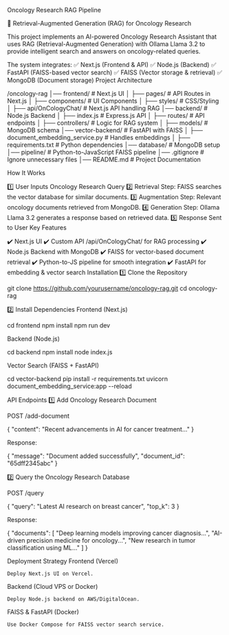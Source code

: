 Oncology Research RAG Pipeline

🚀 Retrieval-Augmented Generation (RAG) for Oncology Research

This project implements an AI-powered Oncology Research Assistant that uses RAG (Retrieval-Augmented Generation) with Ollama Llama 3.2 to provide intelligent search and answers on oncology-related queries.

The system integrates:
✅ Next.js (Frontend & API)
✅ Node.js (Backend)
✅ FastAPI (FAISS-based vector search)
✅ FAISS (Vector storage & retrieval)
✅ MongoDB (Document storage)
Project Architecture

/oncology-rag
│── frontend/                # Next.js UI
│   ├── pages/               # API Routes in Next.js
│   ├── components/          # UI Components
│   ├── styles/              # CSS/Styling
│   ├── api/OnCologyChat/    # Next.js API handling RAG
│── backend/                 # Node.js Backend
│   ├── index.js             # Express.js API
│   ├── routes/              # API endpoints
│   ├── controllers/         # Logic for RAG system
│   ├── models/              # MongoDB schema
│── vector-backend/          # FastAPI with FAISS
│   ├── document_embedding_service.py  # Handles embeddings
│   ├── requirements.txt     # Python dependencies
│── database/                # MongoDB setup
│── pipeline/                # Python-to-JavaScript FAISS pipeline
│── .gitignore               # Ignore unnecessary files
│── README.md                # Project Documentation

How It Works

1️⃣ User Inputs Oncology Research Query
2️⃣ Retrieval Step: FAISS searches the vector database for similar documents.
3️⃣ Augmentation Step: Relevant oncology documents retrieved from MongoDB.
4️⃣ Generation Step: Ollama Llama 3.2 generates a response based on retrieved data.
5️⃣ Response Sent to User
Key Features

✔️ Next.js UI
✔️ Custom API /api/OnCologyChat/ for RAG processing
✔️ Node.js Backend with MongoDB
✔️ FAISS for vector-based document retrieval
✔️ Python-to-JS pipeline for smooth integration
✔️ FastAPI for embedding & vector search
Installation
1️⃣ Clone the Repository

git clone https://github.com/yourusername/oncology-rag.git
cd oncology-rag

2️⃣ Install Dependencies
Frontend (Next.js)

cd frontend
npm install
npm run dev

Backend (Node.js)

cd backend
npm install
node index.js

Vector Search (FAISS + FastAPI)

cd vector-backend
pip install -r requirements.txt
uvicorn document_embedding_service:app --reload

API Endpoints
1️⃣ Add Oncology Research Document

POST /add-document

{
  "content": "Recent advancements in AI for cancer treatment..."
}

Response:

{
  "message": "Document added successfully",
  "document_id": "65dff2345abc"
}

2️⃣ Query the Oncology Research Database

POST /query

{
  "query": "Latest AI research on breast cancer",
  "top_k": 3
}

Response:

{
  "documents": [
    "Deep learning models improving cancer diagnosis...",
    "AI-driven precision medicine for oncology...",
    "New research in tumor classification using ML..."
  ]
}

Deployment Strategy
Frontend (Vercel)

    Deploy Next.js UI on Vercel.

Backend (Cloud VPS or Docker)

    Deploy Node.js backend on AWS/DigitalOcean.

FAISS & FastAPI (Docker)

    Use Docker Compose for FAISS vector search service.
